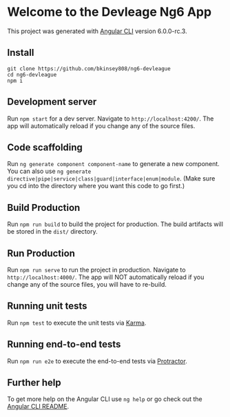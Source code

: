 # Welcome to the Devleage Ng6 App

This project was generated with [Angular CLI](https://github.com/angular/angular-cli) version 6.0.0-rc.3.

## Install

```
git clone https://github.com/bkinsey808/ng6-devleague
cd ng6-devleague
npm i
```

## Development server

Run `npm start` for a dev server. Navigate to `http://localhost:4200/`. The app will automatically reload if you change any of the source files.

## Code scaffolding

Run `ng generate component component-name` to generate a new component. You can also use `ng generate directive|pipe|service|class|guard|interface|enum|module`. (Make sure you cd into the directory where you want this code to go first.)

## Build Production

Run `npm run build` to build the project for production. The build artifacts will be stored in the `dist/` directory.

## Run Production

Run `npm run serve` to run the project in production. Navigate to `http://localhost:4000/`.
The app will NOT automatically reload if you change any of the source files, you will have to re-build.

## Running unit tests

Run `npm test` to execute the unit tests via [Karma](https://karma-runner.github.io).

## Running end-to-end tests

Run `npm run e2e` to execute the end-to-end tests via [Protractor](http://www.protractortest.org/).

## Further help

To get more help on the Angular CLI use `ng help` or go check out the [Angular CLI README](https://github.com/angular/angular-cli/blob/master/README.md).
